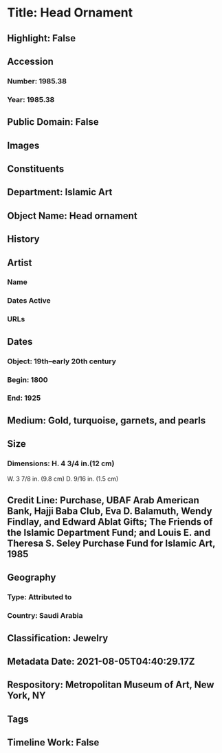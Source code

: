 # Title: Head Ornament
## Highlight: False
## Accession
### Number: 1985.38
### Year: 1985.38
## Public Domain: False
## Images
## Constituents
## Department: Islamic Art
## Object Name: Head ornament
## History
## Artist
### Name
### Dates Active
### URLs
## Dates
### Object: 19th–early 20th century
### Begin: 1800
### End: 1925
## Medium: Gold, turquoise, garnets, and pearls
## Size
### Dimensions: H. 4 3/4 in.(12 cm)
W. 3 7/8 in. (9.8 cm)
D. 9/16 in. (1.5 cm)
## Credit Line: Purchase, UBAF Arab American Bank, Hajji Baba Club, Eva D. Balamuth, Wendy Findlay, and Edward Ablat Gifts; The Friends of the Islamic Department Fund; and Louis E. and Theresa S. Seley Purchase Fund for Islamic Art, 1985
## Geography
### Type: Attributed to
### Country: Saudi Arabia
## Classification: Jewelry
## Metadata Date: 2021-08-05T04:40:29.17Z
## Respository: Metropolitan Museum of Art, New York, NY
## Tags
## Timeline Work: False